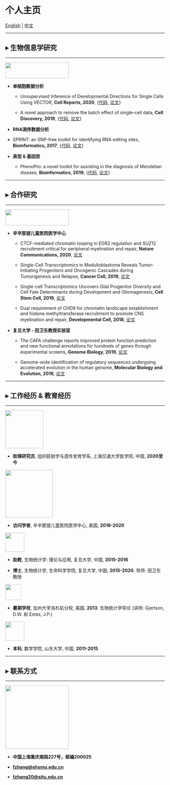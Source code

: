# 个人主页

[English](http://fzhang.bioinfo-lab.com) | [中文](http://fzhang.bioinfo-lab.com/cn)

---------------------------------------

## ▸ 生物信息学研究

---------------------------------------

<img src="https://jumphone.github.io/img/bioinfo_logo.png" width="200" height="50">

* **单细胞数据分析**

    * Unsupervised Inference of Developmental Directions for Single Cells Using VECTOR, **Cell Reports, 2020**, {[代码](https://github.com/jumphone/Vector), [论文](https://doi.org/10.1016/j.celrep.2020.108069)}

    * A novel approach to remove the batch effect of single-cell data, **Cell Discovery, 2019**, {[代码](https://github.com/jumphone/BEER), [论文](https://doi.org/10.1038/s41421-019-0114-x)}

* **RNA测序数据分析**

* SPRINT: an SNP-free toolkit for identifying RNA editing sites, **Bioinformatics, 2017**, {[代码](https://github.com/jumphone/SPRINT), [论文](https://doi.org/10.1093/bioinformatics/btx473)} 

* **表型 & 基因型**

    * PhenoPro: a novel toolkit for assisting in the diagnosis of Mendelian disease, **Bioinformatics, 2019**, {[代码](https://github.com/jumphone/PhenoPro), [论文](https://doi.org/10.1093/bioinformatics/btz100)}

---------------------------------------

## ▸ 合作研究

---------------------------------------

<img src="https://jumphone.github.io/img/colla_logo.png" width="200" height="50">

* **辛辛那提儿童医院医学中心**

    * CTCF-mediated chromatin looping in EGR2 regulation and SUZ12 recruitment critical for peripheral myelination and repair, **Nature Communications, 2020**, [论文](https://doi.org/10.1038/s41467-020-17955-2)

    * Single-Cell Transcriptomics in Medulloblastoma Reveals Tumor-Initiating Progenitors and Oncogenic Cascades during Tumorigenesis and Relapse, **Cancer Cell, 2019**, [论文](https://doi.org/10.1016/j.ccell.2019.07.009)

    * Single-cell Transcriptomics Uncovers Glial Progenitor Diversity and Cell Fate Determinants during Development and Gliomagenesis, **Cell Stem Cell, 2019**, [论文](https://doi.org/10.1016/j.stem.2019.03.006)

    * Dual requirement of CHD8 for chromatin landscape establishment and histone methyltransferase recruitment to promote CNS myelination and repair, **Developmental Cell, 2018**, [论文](https://doi.org/10.1016/j.devcel.2018.05.022)

* **复旦大学 - 田卫东教授实验室**

    * The CAFA challenge reports improved protein function prediction and new functional annotations for hundreds of genes through experimental screens, **Genome Biology, 2019**, [论文](https://doi.org/10.1186/s13059-019-1835-8)

    * Genome-wide identification of regulatory sequences undergoing accelerated evolution in the human genome, **Molecular Biology and Evolution, 2016**, [论文](https://doi.org/10.1093/molbev/msw128)

---------------------------------------

## ▸ 工作经历 & 教育经历

---------------------------------------

<img src="https://jumphone.github.io/img/jiaotong_logo.png" width="120">

* **助理研究员**, 组织胚胎学与遗传发育学系, 上海交通大学医学院, 中国, **2020至今**

<img src="https://jumphone.github.io/img/cchmc_logo.png" width="150">

* **访问学者**, 辛辛那提儿童医院医学中心, 美国, **2018-2020**

<img src="https://jumphone.github.io/img/fudan_logo.png" width="60">

* **助教**, 生物统计学: 理论与应用, 复旦大学, 中国, **2015-2016**

* **博士**, 生物统计学, 生命科学学院, 复旦大学, 中国, **2015-2020**. 导师: 田卫东 教授

<img src="https://jumphone.github.io/img/UCLA_logo.jpg" width="50">

* **暑期学校**, 加州大学洛杉矶分校, 美国, **2013**. 生物统计学导论 (讲师: Gjertson, D.W. 和 Estes, J.P.)

<img src="https://jumphone.github.io/img/shandong_logo.jpg" width="60">

* **本科**, 数学学院, 山东大学, 中国, **2011-2015** 

---------------------------------------

## ▸ 联系方式

---------------------------------------

<img src="https://jumphone.github.io/img/email_logo.png" width="200">

* **中国上海重庆南路227号，邮编200025**

* **fzhang@shsmu.edu.cn**

* **fzhang20@sjtu.edu.cn**
